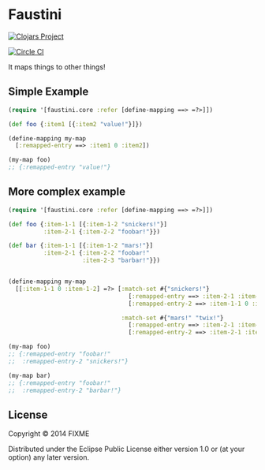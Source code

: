 # Faustini

[![Clojars Project](http://clojars.org/faustini/latest-version.svg)](http://clojars.org/faustini)

[![Circle CI](https://circleci.com/gh/realyze/faustini.svg?style=svg)](https://circleci.com/gh/realyze/faustini)

It maps things to other things!

## Simple Example
```clojure
(require '[faustini.core :refer [define-mapping ==> =?>]])

(def foo {:item1 [{:item2 "value!"}]})

(define-mapping my-map
  [:remapped-entry ==> :item1 0 :item2])

(my-map foo)
;; {:remapped-entry "value!"}
```

## More complex example
```clojure
(require '[faustini.core :refer [define-mapping ==> =?>]])

(def foo {:item-1-1 [{:item-1-2 "snickers!"}]
          :item-2-1 {:item-2-2 "foobar!"}})

(def bar {:item-1-1 [{:item-1-2 "mars!"}]
          :item-2-1 {:item-2-2 "foobar!"
                     :item-2-3 "barbar!"}})


(define-mapping my-map
  [[:item-1-1 0 :item-1-2] =?> [:match-set #{"snickers!"}
                                  [:remapped-entry ==> :item-2-1 :item-2-2]
                                  [:remapped-entry-2 ==> :item-1-1 0 :item-1-2]

                                :match-set #{"mars!" "twix!"}
                                  [:remapped-entry ==> :item-2-1 :item-2-2]
                                  [:remapped-entry-2 ==> :item-2-1 :item-2-3]]])

(my-map foo)
;; {:remapped-entry "foobar!"
;;  :remapped-entry-2 "snickers!"}

(my-map bar)
;; {:remapped-entry "foobar!"
;;  :remapped-entry-2 "barbar!"}
```

## License

Copyright © 2014 FIXME

Distributed under the Eclipse Public License either version 1.0 or (at
your option) any later version.
